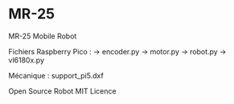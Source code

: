 # MR-25
MR-25 Mobile Robot

Fichiers Raspberry Pico :
-> encoder.py
-> motor.py
-> robot.py
-> vl6180x.py

Mécanique : 
support_pi5.dxf 

Open Source Robot
MIT Licence
